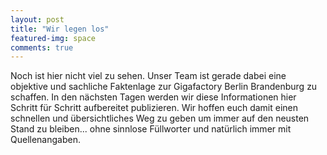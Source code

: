 ```yaml
---
layout: post
title: "Wir legen los"
featured-img: space
comments: true
---
```


Noch ist hier nicht viel zu sehen. Unser Team ist gerade dabei eine objektive und sachliche 
Faktenlage zur Gigafactory Berlin Brandenburg zu schaffen. In den nächsten Tagen werden 
wir diese Informationen hier Schritt für Schritt aufbereitet publizieren. Wir hoffen euch 
damit einen schnellen und übersichtliches Weg zu geben um immer auf den neusten Stand zu 
bleiben... ohne sinnlose Füllworter und natürlich immer mit Quellenangaben. 
